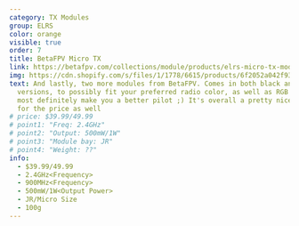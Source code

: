 ```yaml
---
category: TX Modules
group: ELRS
color: orange
visible: true
order: 7
title: BetaFPV Micro TX
link: https://betafpv.com/collections/module/products/elrs-micro-tx-module
img: https://cdn.shopify.com/s/files/1/1778/6615/products/6f2052a042f931c7ae424ae8a8dc037b_ba846536-888c-4b97-a3ec-2cde738a4d94_720x.jpg?v=1635687355
text: And lastly, two more modules from BetaFPV. Comes in both black and white
  versions, to possibly fit your preferred radio color, as well as RGB that will
  most definitely make you a better pilot ;) It's overall a pretty nice module
  for the price as well
# price: $39.99/49.99
# point1: "Freq: 2.4GHz"
# point2: "Output: 500mW/1W"
# point3: "Module bay: JR"
# point4: "Weight: ??"
info:
  - $39.99/49.99
  - 2.4GHz<Frequency>
  - 900MHz<Frequency>
  - 500mW/1W<Output Power>
  - JR/Micro Size
  - 100g
---
```

